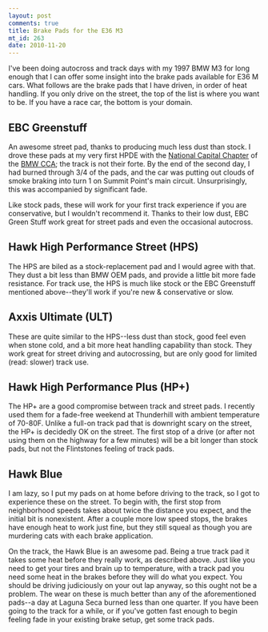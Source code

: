 ```yaml
--- 
layout: post
comments: true
title: Brake Pads for the E36 M3
mt_id: 263
date: 2010-11-20
---
```

I've been doing autocross and track days with my 1997 BMW M3 for long
enough that I can offer some insight into the brake pads available for
E36 M cars.  What follows are the brake pads that I have driven, in
order of heat handling. If you only drive on the street, the top of
the list is where you want to be. If you have a race car, the bottom
is your domain.

EBC Greenstuff
-----------------
An awesome street pad, thanks to producing much less dust than stock.  I drove these pads at my very first HPDE with the [National Capital Chapter](http://www.nccbmwcca.org) of the [BMW CCA](http://bmwcca.org); the track is not their forte. By the end of the second day, I had burned through 3/4 of the pads, and the car was putting out clouds of smoke braking into turn 1 on Summit Point's main circuit. Unsurprisingly, this was accompanied by significant fade.

Like stock pads, these will work for your first track experience if you are conservative, but I wouldn't recommend it. Thanks to their low dust, EBC Green Stuff work great for street pads and even the
occasional autocross.

Hawk High Performance Street (HPS)
--------
The HPS are biled as a stock-replacement pad and I would agree with that.  They dust a bit less than BMW OEM pads, and provide a little bit more fade resistance.  For track use, the HPS is much like stock or the EBC Greenstuff mentioned above--they'll work if you're new & conservative or slow.

Axxis Ultimate (ULT)
----------
These are quite similar to the HPS--less dust than stock, good feel even when stone cold, and a bit more heat handling capability than stock.  They work great for street driving and autocrossing, but are only good for limited (read: slower) track use.

Hawk High Performance Plus (HP+)
---------
The HP+ are a good compromise between track and street pads.  I recently used them for a fade-free weekend at Thunderhill with ambient temperature of 70-80F.  Unlike a full-on track pad that is downright scary on the street, the HP+ is decidedly OK on the street.  The first stop of a drive (or after not using them on the highway for a few minutes) will be a bit longer than stock pads, but not the Flintstones feeling of track pads.

Hawk Blue
---------
I am lazy, so I put my pads on at home before driving to the track, so I got to experience these on the street.  To begin with, the first stop from neighborhood speeds takes about twice the distance you expect, and the initial bit is nonexistent.  After a couple more low speed stops, the brakes have enough heat to work just fine, but they still squeal as though you are murdering cats with each brake application.

On the track, the Hawk Blue is an awesome pad.  Being a true track pad it takes some heat before they really work, as described above.  Just like you need to get your tires and brain up to temperature, with a track pad you need some heat in the brakes before they will do what you expect.  You should be driving judiciously on your out lap anyway, so this ought not be a problem.  The wear on these is much better than any of the aforementioned pads--a day at Laguna Seca burned less than one quarter.  If you have been going to the track for a while, or if you've gotten fast enough to begin feeling fade in your existing brake setup, get some track pads. 
